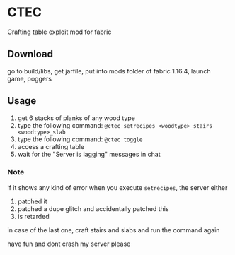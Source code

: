# CTEC
Crafting table exploit mod for fabric

## Download
go to build/libs, get jarfile, put into mods folder of fabric 1.16.4, launch game, poggers

## Usage
1. get 6 stacks of planks of any wood type
2. type the following command: `@ctec setrecipes <woodtype>_stairs <woodtype>_slab`
3. type the following command: `@ctec toggle`
4. access a crafting table
5. wait for the "Server is lagging" messages in chat

### Note 
if it shows any kind of error when you execute `setrecipes`, the server either

1. patched it
2. patched a dupe glitch and accidentally patched this
3. is retarded

in case of the last one, craft stairs and slabs and run the command again

have fun and dont crash my server please

